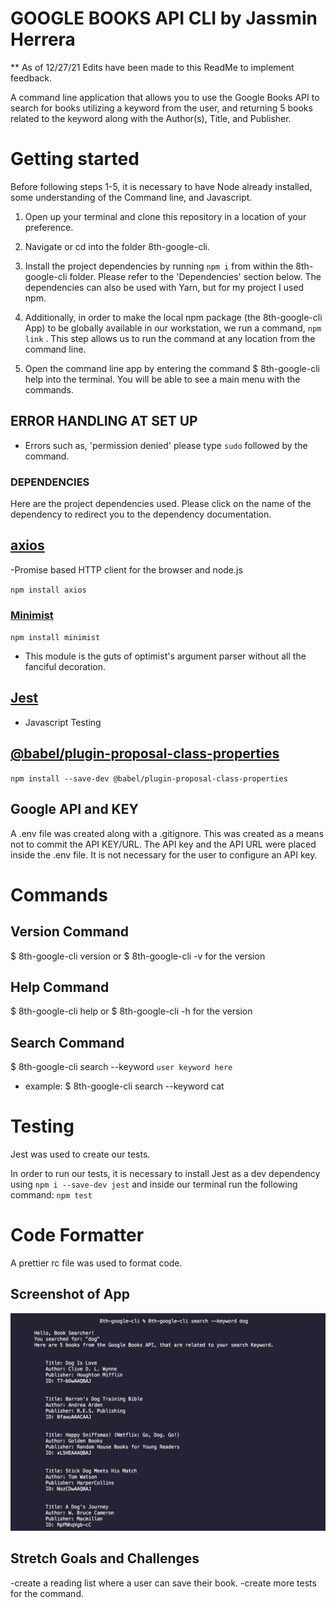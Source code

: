 # GOOGLE BOOKS API CLI by Jassmin Herrera

\*\* As of 12/27/21 Edits have been made to this ReadMe to implement feedback.

A command line application that allows you to use the Google Books API to search for books utilizing a keyword from the user, and returning 5 books related to the keyword along with the Author(s), Title, and Publisher.

# Getting started

Before following steps 1-5, it is necessary to have Node already installed, some understanding of the Command line, and Javascript.

1. Open up your terminal and clone this repository in a location of your preference.

2. Navigate or cd into the folder 8th-google-cli.

3. Install the project dependencies by running `npm i` from within the 8th-google-cli folder. Please refer to the 'Dependencies' section below. The dependencies can also be used with Yarn, but for my project I used npm.

4. Additionally, in order to make the local npm package (the 8th-google-cli App) to be globally available in our workstation, we run a command, `npm link` . This step allows us to run the command at any location from the command line.

5. Open the command line app by entering the command $ 8th-google-cli help into the terminal. You will be able to see a main menu with the commands.

## ERROR HANDLING AT SET UP

- Errors such as, 'permission denied' please type `sudo` followed by the command.

### DEPENDENCIES

Here are the project dependencies used. Please click on the name of the dependency to redirect you to the dependency documentation.

## [axios](https://www.npmjs.com/package/axios)

-Promise based HTTP client for the browser and node.js

`npm install axios`

### [Minimist](https://www.npmjs.com/package/minimist)

`npm install minimist`

- This module is the guts of optimist's argument parser without all the fanciful decoration.

## [Jest](https://jestjs.io/docs/getting-started)

- Javascript Testing

## [@babel/plugin-proposal-class-properties](https://www.npmjs.com/package/@babel/plugin-proposal-class-properties)

`npm install --save-dev @babel/plugin-proposal-class-properties`

## Google API and KEY

A .env file was created along with a .gitignore. This was created as a means not to commit the API KEY/URL. The API key and the API URL were placed inside the .env file. It is not necessary for the user to configure an API key.

# Commands

## Version Command

$ 8th-google-cli version or $ 8th-google-cli -v for the version

## Help Command

$ 8th-google-cli help or $ 8th-google-cli -h for the version

## Search Command

$ 8th-google-cli search --keyword `user keyword here`

- example: $ 8th-google-cli search --keyword cat

# Testing

Jest was used to create our tests.

In order to run our tests, it is necessary to install Jest as a dev dependency using `npm i --save-dev jest` and inside our terminal run the following command: `npm test`

# Code Formatter

A prettier rc file was used to format code.

## Screenshot of App

![CLI](screenshot.jpg)

## Stretch Goals and Challenges

-create a reading list where a user can save their book.
-create more tests for the command.
